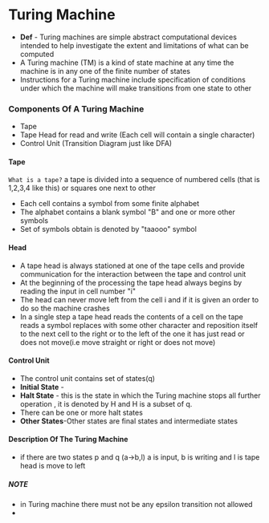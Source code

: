 # Turing Machine
- **Def** - Turing machines are simple abstract computational devices intended to help investigate the extent and limitations of what can be computed
- A Turing machine (TM) is a kind of state machine at any time the machine is in any one of the finite number of states
- Instructions for a Turing machine include specification of conditions under which the machine will make transitions from one state to other
### Components Of A Turing Machine
- Tape
- Tape Head for read and write (Each cell will contain a single character)
- Control Unit (Transition Diagram just like DFA)
#### Tape
`What is a tape?` a tape is divided into a sequence of numbered cells (that is 1,2,3,4 like this) or squares one next to other
- Each cell contains a symbol from some finite alphabet
- The alphabet contains a blank symbol "B" and one or more other symbols
- Set of symbols obtain is denoted by "taaooo" symbol
#### Head
- A tape head is always stationed at one of the tape cells and provide communication for the interaction between the tape and control unit
- At the beginning of the processing the tape head always begins by reading the input in cell number "i"
- The head can never move left from the cell i and if it is given an order to do so the machine crashes
- In a single step a tape head reads the contents of a cell on the tape reads a symbol replaces with some other character and reposition itself to the next cell to the right or to the left of the one it has just read or does not move(i.e move straight or right or does not move)
#### Control Unit
- The control unit contains set of states(q)
- **Initial State** - 
- **Halt State** - this is the state in which the Turing machine stops all further operation , it is denoted by H and H is a subset of q. 
- There can be one or more halt states
- **Other States**-Other states are final states and intermediate states
#### Description Of The Turing Machine
- if there are two states p and q (a->b,l) a is input, b is writing and l is tape head is move to left
##### NOTE
- in Turing machine there must not be any epsilon transition not allowed
- 